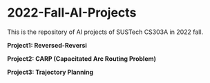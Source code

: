 # 2022-Fall-AI-Projects
This is the repository of AI projects of SUSTech CS303A in 2022 fall.

**Project1: Reversed-Reversi**

**Project2: CARP (Capacitated Arc Routing Problem)**

**Project3: Trajectory Planning**